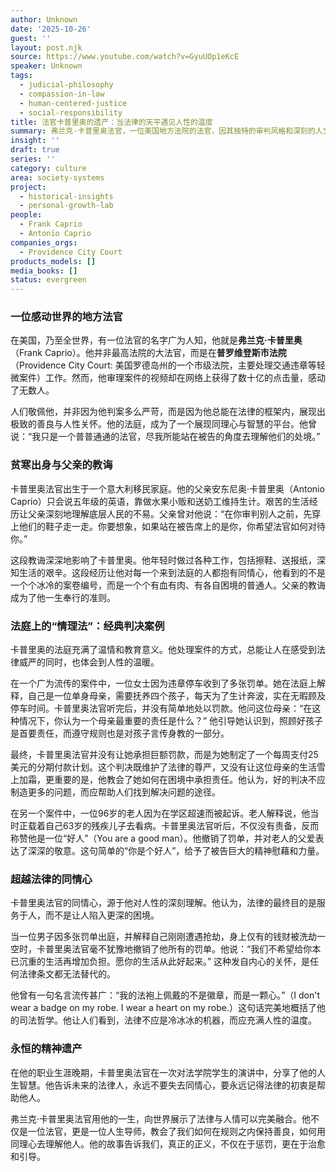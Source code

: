 ```yaml
---
author: Unknown
date: '2025-10-26'
guest: ''
layout: post.njk
source: https://www.youtube.com/watch?v=GyuUOp1eKcE
speaker: Unknown
tags:
  - judicial-philosophy
  - compassion-in-law
  - human-centered-justice
  - social-responsibility
title: 法官卡普里奥的遗产：当法律的天平遇见人性的温度
summary: 弗兰克·卡普里奥法官，一位美国地方法院的法官，因其独特的审判风格和深刻的人文关怀而闻名全球。本文探讨了他如何将同情心和理解融入到冰冷的法律条文中，通过分析他处理的几个经典案例，揭示了他“法律之下，人性至上”的司法哲学。文章不仅回顾了他从贫寒移民家庭到受人尊敬的法官的历程，更重要的是，展现了他留给世界的宝贵精神遗产——在规则与人情之间找到最佳平衡的智慧。
insight: ''
draft: true
series: ''
category: culture
area: society-systems
project:
  - historical-insights
  - personal-growth-lab
people:
  - Frank Caprio
  - Antonio Caprio
companies_orgs:
  - Providence City Court
products_models: []
media_books: []
status: evergreen
---
```

### 一位感动世界的地方法官

在美国，乃至全世界，有一位法官的名字广为人知，他就是**弗兰克·卡普里奥**（Frank Caprio）。他并非最高法院的大法官，而是在**普罗维登斯市法院**（Providence City Court: 美国罗德岛州的一个市级法院，主要处理交通违章等轻微案件）工作。然而，他审理案件的视频却在网络上获得了数十亿的点击量，感动了无数人。

人们敬佩他，并非因为他判案多么严苛，而是因为他总能在法律的框架内，展现出极致的善良与人性关怀。他的法庭，成为了一个展现同理心与智慧的平台。他曾说：“我只是一个普普通通的法官，尽我所能站在被告的角度去理解他们的处境。”

### 贫寒出身与父亲的教诲

卡普里奥法官出生于一个意大利移民家庭。他的父亲安东尼奥·卡普里奥（Antonio Caprio）只会说五年级的英语，靠做水果小贩和送奶工维持生计。艰苦的生活经历让父亲深刻地理解底层人民的不易。父亲曾对他说：“在你审判别人之前，先穿上他们的鞋子走一走。你要想象，如果站在被告席上的是你，你希望法官如何对待你。”

这段教诲深深地影响了卡普里奥。他年轻时做过各种工作，包括擦鞋、送报纸，深知生活的艰辛。这段经历让他对每一个来到法庭的人都抱有同情心，他看到的不是一个个冰冷的案卷编号，而是一个个有血有肉、有各自困境的普通人。父亲的教诲成为了他一生奉行的准则。

### 法庭上的“情理法”：经典判决案例

卡普里奥的法庭充满了温情和教育意义。他处理案件的方式，总能让人在感受到法律威严的同时，也体会到人性的温暖。

在一个广为流传的案件中，一位女士因为违章停车收到了多张罚单。她在法庭上解释，自己是一位单身母亲，需要抚养四个孩子，每天为了生计奔波，实在无暇顾及停车时间。卡普里奥法官听完后，并没有简单地处以罚款。他问这位母亲：“在这种情况下，你认为一个母亲最重要的责任是什么？” 他引导她认识到，照顾好孩子是首要责任，而遵守规则也是对孩子言传身教的一部分。

最终，卡普里奥法官并没有让她承担巨额罚款，而是为她制定了一个每周支付25美元的分期付款计划。这个判决既维护了法律的尊严，又没有让这位母亲的生活雪上加霜，更重要的是，他教会了她如何在困境中承担责任。他认为，好的判决不应制造更多的问题，而应帮助人们找到解决问题的途径。

在另一个案件中，一位96岁的老人因为在学区超速而被起诉。老人解释说，他当时正载着自己63岁的残疾儿子去看病。卡普里奥法官听后，不仅没有责备，反而称赞他是一位“好人”（You are a good man）。他撤销了罚单，并对老人的父爱表达了深深的敬意。这句简单的“你是个好人”，给予了被告巨大的精神慰藉和力量。

### 超越法律的同情心

卡普里奥法官的同情心，源于他对人性的深刻理解。他认为，法律的最终目的是服务于人，而不是让人陷入更深的困境。

当一位男子因多张罚单出庭，并解释自己刚刚遭遇抢劫，身上仅有的钱财被洗劫一空时，卡普里奥法官毫不犹豫地撤销了他所有的罚单。他说：“我们不希望给你本已沉重的生活再增加负担。愿你的生活从此好起来。” 这种发自内心的关怀，是任何法律条文都无法替代的。

他曾有一句名言流传甚广：“我的法袍上佩戴的不是徽章，而是一颗心。”（I don't wear a badge on my robe. I wear a heart on my robe.）这句话完美地概括了他的司法哲学。他让人们看到，法律不应是冷冰冰的机器，而应充满人性的温度。

### 永恒的精神遗产

在他的职业生涯晚期，卡普里奥法官在一次对法学院学生的演讲中，分享了他的人生智慧。他告诉未来的法律人，永远不要失去同情心，要永远记得法律的初衷是帮助他人。

弗兰克·卡普里奥法官用他的一生，向世界展示了法律与人情可以完美融合。他不仅是一位法官，更是一位人生导师，教会了我们如何在规则之内保持善良，如何用同理心去理解他人。他的故事告诉我们，真正的正义，不仅在于惩罚，更在于治愈和引导。